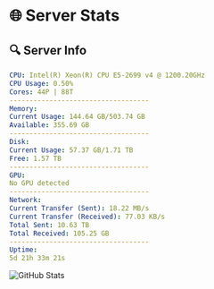 # 🌐 Server Stats
## 🔍 Server Info
```yaml
CPU: Intel(R) Xeon(R) CPU E5-2699 v4 @ 1200.20GHz
CPU Usage: 0.50%
Cores: 44P | 88T
-----------------------------------
Memory:
Current Usage: 144.64 GB/503.74 GB
Available: 355.69 GB
-----------------------------------
Disk:
Current Usage: 57.37 GB/1.71 TB
Free: 1.57 TB
-----------------------------------
GPU:
No GPU detected
-----------------------------------
Network:
Current Transfer (Sent): 18.22 MB/s
Current Transfer (Received): 77.03 KB/s
Total Sent: 10.63 TB
Total Received: 105.25 GB
-----------------------------------
Uptime:
5d 21h 33m 21s
```
![GitHub Stats](https://img.shields.io/badge/Updated-2025-03-13_18:56:10-blue)